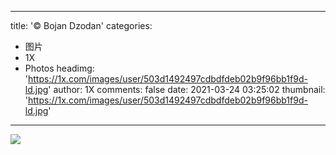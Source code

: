 
---
title: '© Bojan Dzodan'
categories: 
 - 图片
 - 1X
 - Photos
headimg: 'https://1x.com/images/user/503d1492497cdbdfdeb02b9f96bb1f9d-ld.jpg'
author: 1X
comments: false
date: 2021-03-24 03:25:02
thumbnail: 'https://1x.com/images/user/503d1492497cdbdfdeb02b9f96bb1f9d-ld.jpg'
---

<div>   
<img src="https://1x.com/images/user/503d1492497cdbdfdeb02b9f96bb1f9d-ld.jpg" referrerpolicy="no-referrer">  
</div>
            